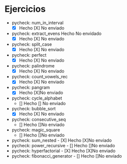 # Ejercicios

-    pycheck: num_in_interval 
        - [X] Hecho [X] No enviado
-    pycheck: extract_evens Hecho No envidado 
        - [X] Hecho [X] No enviado
-    pycheck: split_case
        - [X] Hecho [X] No enviado
-    pycheck: perfect
        - [X] Hecho [X] No enviado
-    pycheck: palindrome
        - [X] Hecho [X] No enviado
-    pycheck: count_vowels_rec
        - [X] Hecho [X] No enviado
-    pycheck: pangram
        - [X] Hecho [X]No enviado
-    pycheck: cycle_alphabet
        - [] Hecho [] No enviado
-    pycheck: bubble_sort
        - [x] Hecho [X] No enviado
-    pycheck: consecutive_seq
        - [] Hecho []No enviado
-    pycheck: magic_square
        - [] Hecho []No enviado
-   pycheck: sum_nested
        - [X] Hecho [X]No enviado
-   pycheck: power_recursive
        - [] Hecho []No enviado
-   pycheck: hyperfactorial
        - [X] Hecho [X]No enviado
-   pycheck: fibonacci_generator
        - [] Hecho []No enviado

